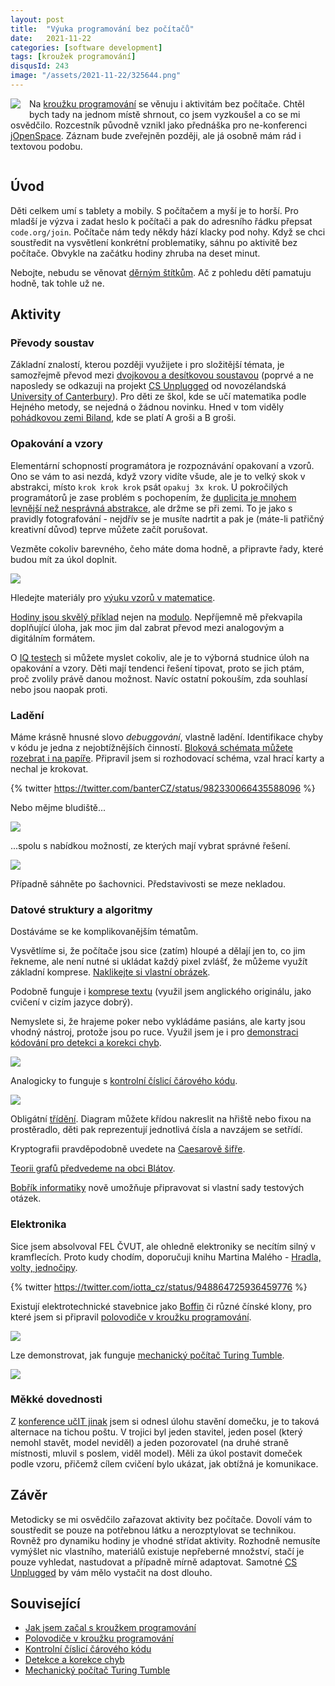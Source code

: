 ```yaml
---
layout: post
title:  "Výuka programování bez počítačů"
date:   2021-11-22
categories: [software development]
tags: [kroužek programování]
disqusId: 243
image: "/assets/2021-11-22/325644.png"
---
```


<div style="float: left; margin: 0 1em 1em 0; text-align: center;"><img src="/assets/2021-11-22/325644.png" /></div>

Na [kroužku programování](https://blog.zvestov.cz/tag/krou%C5%BEek-programov%C3%A1n%C3%AD) se věnuju i aktivitám bez počítače. Chtěl bych tady na jednom místě shrnout, co jsem vyzkoušel a co se mi osvědčilo. Rozcestník původně vznikl jako přednáška pro ne-konferenci [jOpenSpace](https://www.jopenspace.cz/). Záznam bude zveřejněn později, ale já osobně mám rád i textovou podobu.

<div style="clear:both"></div>
<!--more-->


## Úvod

Děti celkem umí s tablety a mobily. S počítačem a myší je to horší. Pro mladší je výzva i zadat heslo k počítači a pak do adresního řádku přepsat `code.org/join`. Počítače nám tedy někdy hází klacky pod nohy. Když se chci soustředit na vysvětlení konkrétní problematiky, sáhnu po aktivitě bez počítače. Obvykle na začátku hodiny zhruba na deset minut.

Nebojte, nebudu se věnovat [děrným štítkům](https://cs.wikipedia.org/wiki/D%C4%9Brn%C3%BD_%C5%A1t%C3%ADtek). Ač z pohledu dětí pamatuju hodně, tak tohle už ne.


## Aktivity


### Převody soustav


Základní znalostí, kterou později využijete i pro složitější témata, je samozřejmě převod mezi [dvojkovou a desítkovou soustavou](https://www.csunplugged.org/en/topics/binary-numbers/unit-plan/) (poprvé a ne naposledy se odkazuji na projekt [CS Unplugged](https://www.csunplugged.org) od novozélandská [University of Canterbury](http://www.canterbury.ac.nz)). Pro děti ze škol, kde se učí matematika podle Hejného metody, se nejedná o žádnou novinku. Hned v tom viděly [pohádkovou zemi Biland](https://www.matika.in/cs/category.php?category=biland), kde se platí A groši a B groši.


### Opakování a vzory

Elementární schopností programátora je rozpoznávání opakovaní a vzorů. Ono se vám to asi nezdá, když vzory vidíte všude, ale je to velký skok v abstrakci, místo `krok krok krok` psát `opakuj 3x krok`. U pokročilých programátorů je zase problém s pochopením, že [duplicita je mnohem levnější než nesprávná abstrakce](https://blog.zvestov.cz/software%20development/2020/12/08/nespravna-abstrakce.html), ale držme se při zemi. To je jako s pravidly fotografování - nejdřív se je musíte nadrtit a pak je (máte-li patřičný kreativní důvod) teprve můžete začít porušovat.

Vezměte cokoliv barevného, čeho máte doma hodně, a připravte řady, které budou mít za úkol doplnit.

![](/assets/2021-11-22/kolecka.jpg)

Hledejte materiály pro [výuku vzorů v matematice](https://www.mathinenglish.com/PWkS/grade3/completepattern4(2).pdf).

[Hodiny jsou skvělý příklad](https://www.mathinenglish.com/PWkS/grade4/timepatterns.pdf) nejen na [modulo](https://en.wikipedia.org/wiki/Modulo_operation). Nepříjemně mě překvapila doplňující úloha, jak moc jim dal zabrat převod mezi analogovým a digitálním formátem.

O [IQ testech](https://openpsychometrics.org/printable/intelligence-quotient-test.pdf) si můžete myslet cokoliv, ale je to výborná studnice úloh na opakování a vzory. Děti mají tendenci řešení tipovat, proto se jich ptám, proč zvolily právě danou možnost. Navíc ostatní pokouším, zda souhlasí nebo jsou naopak proti.


### Ladění

Máme krásně hnusné slovo _debuggování_, vlastně ladění. Identifikace chyby v kódu je jedna z nejobtížnějších činností. [Bloková schémata můžete rozebrat i na papíře](https://scratchblocks.github.io/#?style=scratch3&lang=cs&script=opakuj%20dokola%0Akdy%C5%BE%3CKARTA%20je%20men%C5%A1%C3%AD%20ne%C5%BE%205%3Etak%0Akdy%C5%BE%3CKARTA%20je%20%C4%8CERN%C3%81%3Etak%0ATV%C5%AEJ%20t%C3%BDm%20dostene%20tolik%20bod%C5%AF%2C%20kolik%20je%20na%20kart%C4%9B%0Ajinak%0ADRUH%C3%9D%20t%C3%BDm%20dostane%20(1)%20bod%0Aend%0Ajinak%0Akdy%C5%BE%3CKARTA%20je%20SRDCOV%C3%81%3Etak%0ATV%C5%AEJ%20t%C3%BDm%20dostane%20(1)%20bod%0Aend%0Aend%0Ahraje%20druh%C3%BD%20t%C3%BDm%0Aend%0A). Připravil jsem si rozhodovací schéma, vzal hrací karty a nechal je krokovat.

{% twitter https://twitter.com/banterCZ/status/982330066435588096 %}

Nebo mějme bludiště...

![](/assets/2021-11-22/bludiste.jpg)

...spolu s nabídkou možností, ze kterých mají vybrat správné řešení.

![](/assets/2021-11-22/bludiste-moznosti.png)

Případně sáhněte po šachovnici. Představivosti se meze nekladou.


### Datové struktury a algoritmy

Dostáváme se ke komplikovanějším tématům.

Vysvětlíme si, že počítače jsou sice (zatím) hloupé a dělají jen to, co jim řekneme, ale není nutné si ukládat každý pixel zvlášť, že můžeme využít základní komprese. [Naklikejte si vlastní obrázek](https://scratch.mit.edu/projects/561519780/).

Podobně funguje i [komprese textu](https://classic.csunplugged.org/documents/activities/text-compression/unplugged-03-text_compression.pdf) (využil jsem anglického originálu, jako cvičení v cizím jazyce dobrý).

Nemyslete si, že hrajeme poker nebo vykládáme pasiáns, ale karty jsou vhodný nástroj, protože jsou po ruce. Využil jsem je i pro [demonstraci kódování pro detekci a korekci chyb](https://blog.zvestov.cz/software%20development/2019/06/24/detekce-a-korekce-chyb.html).

![](/assets/2019-06-24/karty.jpg)

Analogicky to funguje s [kontrolní číslicí čárového kódu](https://blog.zvestov.cz/software%20development/2019/07/22/kontrolni-cislice-caroveho-kodu.html).

![](/assets/2019-07-22/error-correction-paint-tin.png)

Obligátní [třídění](https://www.csunplugged.org/en/resources/sorting-network/). Diagram můžete křídou nakreslit na hřiště nebo fixou na prostěradlo, děti pak reprezentují jednotlivá čísla a navzájem se setřídí.

Kryptografii pravděpodobně uvedete na [Caesarově šifře](https://cs.wikipedia.org/wiki/Caesarova_%C5%A1ifra).

[Teorii grafů předvedeme na obci Blátov](https://classic.csunplugged.org/documents/activities/minimal-spanning-trees/unplugged-09-minimal_spanning_trees.pdf).

[Bobřík informatiky](https://www.ibobr.cz/) nově umožňuje připravovat si vlastní sady testových otázek.


### Elektronika

Sice jsem absolvoval FEL ČVUT, ale ohledně elektroniky se necítím silný v kramflecích. Proto kudy chodím, doporučuji knihu Martina Malého - [Hradla, volty, jednočipy](https://knihy.nic.cz/).

{% twitter https://twitter.com/iotta_cz/status/948864725936459776 %}

Existují elektrotechnické stavebnice jako [Boffin](https://boffin.cz/) či různé čínské klony, pro které jsem si připravil [polovodiče v kroužku programování](https://blog.zvestov.cz/software%20development/2020/06/29/polovodice-v-krouzku-programovani.html).

![](/assets/2020-06-29/tranzistor.jpg)

Lze demonstrovat, jak funguje [mechanický počítač Turing Tumble](https://blog.zvestov.cz/software%20development/2021/10/20/mechanicky-pocitac-turing-tumble.html).

![](/assets/2021-10-20/counter.png)


### Měkké dovednosti


Z [konference učIT jinak](https://blog.zvestov.cz/software%20development/2018/05/15/konference-ucit-jinak) jsem si odnesl úlohu stavění domečku, je to taková alternace na tichou poštu. V trojici byl jeden stavitel, jeden posel (který nemohl stavět, model neviděl) a jeden pozorovatel (na druhé straně místnosti, mluvil s poslem, viděl model). Měli za úkol postavit domeček podle vzoru, přičemž cílem cvičení bylo ukázat, jak obtížná je komunikace.


## Závěr

Metodicky se mi osvědčilo zařazovat aktivity bez počítače. Dovolí vám to soustředit se pouze na potřebnou látku a nerozptylovat se technikou. Rovněž pro dynamiku hodiny je vhodné střídat aktivity. Rozhodně nemusíte vymýšlet nic vlastního, materiálů existuje nepřeberné množství, stačí je pouze vyhledat, nastudovat a případně mírně adaptovat. Samotné [CS Unplugged](https://www.csunplugged.org) by vám mělo vystačit na dost dlouho.


## Související

- [Jak jsem začal s kroužkem programování](https://blog.zvestov.cz/software%20development/2018/10/29/jak-jsem-zacal-s-krouzkem-programovani.html)
- [Polovodiče v kroužku programování](https://blog.zvestov.cz/software%20development/2020/06/29/polovodice-v-krouzku-programovani.html)
- [Kontrolní číslicí čárového kódu](https://blog.zvestov.cz/software%20development/2019/07/22/kontrolni-cislice-caroveho-kodu.html)
- [Detekce a korekce chyb](https://blog.zvestov.cz/software%20development/2019/06/24/detekce-a-korekce-chyb.html)
- [Mechanický počítač Turing Tumble](https://blog.zvestov.cz/software%20development/2021/10/20/mechanicky-pocitac-turing-tumble.html)